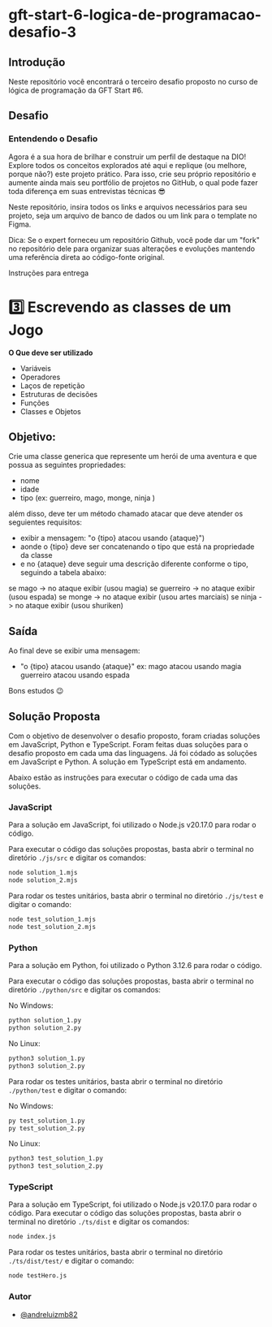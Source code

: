 # gft-start-6-logica-de-programacao-desafio-3

## Introdução

Neste repositório você encontrará o terceiro desafio proposto no curso de lógica de programação da GFT Start #6.

## Desafio

### Entendendo o Desafio

Agora é a sua hora de brilhar e construir um perfil de destaque na DIO! Explore todos os conceitos explorados até aqui e replique (ou melhore, porque não?) este projeto prático. Para isso, crie seu próprio repositório e aumente ainda mais seu portfólio de projetos no GitHub, o qual pode fazer toda diferença em suas entrevistas técnicas 😎

Neste repositório, insira todos os links e arquivos necessários para seu projeto, seja um arquivo de banco de dados ou um link para o template no Figma.

Dica: Se o expert forneceu um repositório Github, você pode dar um "fork" no repositório dele para organizar suas alterações e evoluções mantendo uma referência direta ao código-fonte original.

Instruções para entrega

# 3️⃣ Escrevendo as classes de um Jogo

**O Que deve ser utilizado**

- Variáveis
- Operadores
- Laços de repetição
- Estruturas de decisões
- Funções
- Classes e Objetos

## Objetivo:

Crie uma classe generica que represente um herói de uma aventura e que possua as seguintes propriedades:

- nome
- idade
- tipo (ex: guerreiro, mago, monge, ninja )

além disso, deve ter um método chamado atacar que deve atender os seguientes requisitos:

- exibir a mensagem: "o {tipo} atacou usando {ataque}")
- aonde o {tipo} deve ser concatenando o tipo que está na propriedade da classe
- e no {ataque} deve seguir uma descrição diferente conforme o tipo, seguindo a tabela abaixo:

se mago -> no ataque exibir (usou magia)
se guerreiro -> no ataque exibir (usou espada)
se monge -> no ataque exibir (usou artes marciais)
se ninja -> no ataque exibir (usou shuriken)

## Saída

Ao final deve se exibir uma mensagem:

- "o {tipo} atacou usando {ataque}"
  ex: mago atacou usando magia
  guerreiro atacou usando espada

Bons estudos 😉

## Solução Proposta

Com o objetivo de desenvolver o desafio proposto, foram criadas soluções em JavaScript, Python e TypeScript. Foram feitas duas soluções para o desafio proposto em cada uma das linguagens. Já foi códado as soluções em JavaScript e Python. A solução em TypeScript está em andamento.

Abaixo estão as instruções para executar o código de cada uma das soluções.

### JavaScript

Para a solução em JavaScript, foi utilizado o Node.js v20.17.0 para rodar o código.

Para executar o código das soluções propostas, basta abrir o terminal no diretório `./js/src` e digitar os comandos:

```bash
node solution_1.mjs
node solution_2.mjs
```

Para rodar os testes unitários, basta abrir o terminal no diretório `./js/test` e digitar o comando:

```bash
node test_solution_1.mjs
node test_solution_2.mjs
```

### Python

Para a solução em Python, foi utilizado o Python 3.12.6 para rodar o código.

Para executar o código das soluções propostas, basta abrir o terminal no diretório `./python/src` e digitar os comandos:

No Windows:

```bash
python solution_1.py
python solution_2.py
```

No Linux:

```bash
python3 solution_1.py
python3 solution_2.py
```

Para rodar os testes unitários, basta abrir o terminal no diretório `./python/test` e digitar o comando:

No Windows:

```bash
py test_solution_1.py
py test_solution_2.py
```

No Linux:

```bash
python3 test_solution_1.py
python3 test_solution_2.py
```

### TypeScript

Para a solução em TypeScript, foi utilizado o Node.js v20.17.0 para rodar o código. Para executar o código das soluções propostas, basta abrir o terminal no diretório `./ts/dist` e digitar os comandos:

```bash
node index.js
```

Para rodar os testes unitários, basta abrir o terminal no diretório `./ts/dist/test/` e digitar o comando:

```bash
node testHero.js
```

### Autor

- [@andreluizmb82](https://github.com/andreluizmb82)
